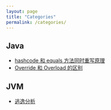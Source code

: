 ```yaml
---
layout: page
title: "Categories"
permalink: /categories/
---
```


## Java
* [hashcode 和 equals 方法同时重写原理](https://maxwell-blog.cn/java/2020/10/09/hashcodeequals)
* [Override 和 Overload 的区别](https://maxwell-blog.cn/java/2020/10/09/overrideoverload)


## JVM
* [逃逸分析](https://maxwell-blog.cn/jvm/2020/10/09/escapeanalysis)